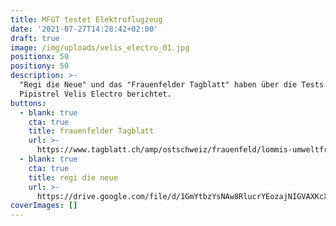 ```yaml
---
title: MFGT testet Elektroflugzeug
date: '2021-07-27T14:28:42+02:00'
draft: true
image: /img/uploads/velis_electro_01.jpg
positionx: 50
positiony: 50
description: >-
  "Regi die Neue" und das "Frauenfelder Tagblatt" haben über die Tests mit der
  Pipistrel Velis Electro berichtet.
buttons:
  - blank: true
    cta: true
    title: frauenfelder Tagblatt
    url: >-
      https://www.tagblatt.ch/amp/ostschweiz/frauenfeld/lommis-umweltfreundlich-leise-und-trotzdem-leistungsstark-die-motorfluggruppe-thurgau-testet-ein-elektroflugzeug-und-ist-des-lobes-voll-ld.2166421
  - blank: true
    cta: true
    title: regi die neue
    url: >-
      https://drive.google.com/file/d/1GmYtbzYsNAw8RlucrYEozajNIGVAXKcX/view?usp=sharing
coverImages: []
---
```


